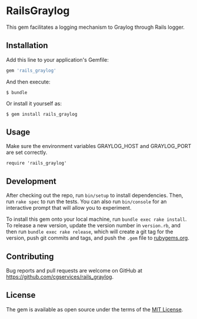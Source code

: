 # RailsGraylog

This gem facilitates a logging mechanism to Graylog through Rails logger.

## Installation

Add this line to your application's Gemfile:

```ruby
gem 'rails_graylog'
```

And then execute:

    $ bundle

Or install it yourself as:

    $ gem install rails_graylog

## Usage

Make sure the environment variables GRAYLOG_HOST and GRAYLOG_PORT are set correctly.

    require 'rails_graylog'

## Development

After checking out the repo, run `bin/setup` to install dependencies. Then, run `rake spec` to run the tests. You can also run `bin/console` for an interactive prompt that will allow you to experiment.

To install this gem onto your local machine, run `bundle exec rake install`. To release a new version, update the version number in `version.rb`, and then run `bundle exec rake release`, which will create a git tag for the version, push git commits and tags, and push the `.gem` file to [rubygems.org](https://rubygems.org).

## Contributing

Bug reports and pull requests are welcome on GitHub at https://github.com/cgservices/rails_graylog.

## License

The gem is available as open source under the terms of the [MIT License](http://opensource.org/licenses/MIT).
